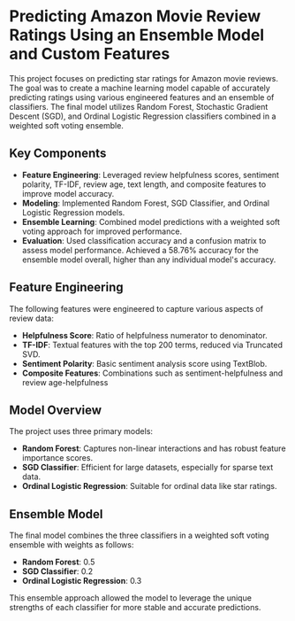 # Predicting Amazon Movie Review Ratings Using an Ensemble Model and Custom Features
This project focuses on predicting star ratings for Amazon movie reviews. The goal was to create a machine learning model capable of accurately predicting ratings using various engineered features and an ensemble of classifiers. The final model utilizes Random Forest, Stochastic Gradient Descent (SGD), and Ordinal Logistic Regression classifiers combined in a weighted soft voting ensemble. 


## Key Components
- **Feature Engineering**: Leveraged review helpfulness scores, sentiment polarity, TF-IDF, review age, text length, and composite features to improve model accuracy.
- **Modeling**: Implemented Random Forest, SGD Classifier, and Ordinal Logistic Regression models.
- **Ensemble Learning**: Combined model predictions with a weighted soft voting approach for improved performance.
- **Evaluation**: Used classification accuracy and a confusion matrix to assess model performance. Achieved a 58.76% accuracy for the ensemble model overall, higher than any individual model's accuracy.

## Feature Engineering
The following features were engineered to capture various aspects of review data:
- **Helpfulness Score**: Ratio of helpfulness numerator to denominator.
- **TF-IDF**: Textual features with the top 200 terms, reduced via Truncated SVD.
- **Sentiment Polarity**: Basic sentiment analysis score using TextBlob.
- **Composite Features**: Combinations such as sentiment-helpfulness and review age-helpfulness


## Model Overview
The project uses three primary models:
- **Random Forest**: Captures non-linear interactions and has robust feature importance scores.
- **SGD Classifier**: Efficient for large datasets, especially for sparse text data.
- **Ordinal Logistic Regression**: Suitable for ordinal data like star ratings.

## Ensemble Model
The final model combines the three classifiers in a weighted soft voting ensemble with weights as follows:
- **Random Forest**: 0.5
- **SGD Classifier**: 0.2
- **Ordinal Logistic Regression**: 0.3

This ensemble approach allowed the model to leverage the unique strengths of each classifier for more stable and accurate predictions.
